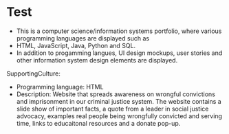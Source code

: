 # Test
- This is a computer science/information systems portfolio, where various programming languages are displayed such as 
- HTML, JavaScript, Java, Python and SQL. 
- In addition to progamming langues, UI design mockups, user stories and other information system design elements are displayed.

SupportingCulture: 
  - Programming language: HTML
  - Description: Website that spreads awareness on wrongful convictions and imprisonment in our criminal justice system. The website contains
                 a slide show of important facts, a quote from a leader in social justice advocacy, examples real people being wrongfully 
                 convicted and serving time, links to educaitonal resources and a donate pop-up.
     
